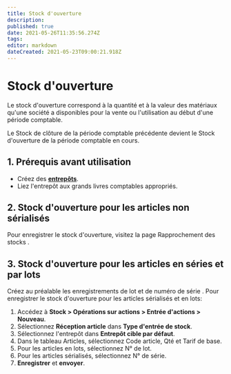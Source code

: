 ```yaml
---
title: Stock d'ouverture
description: 
published: true
date: 2021-05-26T11:35:56.274Z
tags: 
editor: markdown
dateCreated: 2021-05-23T09:00:21.918Z
---
```


# Stock d'ouverture
Le stock d'ouverture correspond à la quantité et à la valeur des matériaux qu'une société a disponibles pour la vente ou l'utilisation au début d'une période comptable.

Le Stock de clôture de la période comptable précédente devient le Stock d'ouverture de la période comptable en cours.

## 1. Prérequis avant utilisation

- Créez des **[entrepôts](/fr/stocks/warehouse)**.
- Liez l'entrepôt aux grands livres comptables appropriés.

## 2. Stock d'ouverture pour les articles non sérialisés 

Pour enregistrer le stock d'ouverture, visitez la page Rapprochement des stocks .

## 3. Stock d'ouverture pour les articles en séries et par lots 

Créez au préalable les enregistrements de lot et de numéro de série . Pour enregistrer le stock d'ouverture pour les articles sérialisés et en lots:

1. Accédez à **Stock > Opérations sur actions > Entrée d'actions > Nouveau**.
2. Sélectionnez **Réception article** dans **Type d'entrée de stock**.
3. Sélectionnez l'entrepôt dans **Entrepôt cible par défaut**.
4. Dans le tableau Articles, sélectionnez Code article, Qté et Tarif de base.
5. Pour les articles en lots, sélectionnez N° de lot.
6. Pour les articles sérialisés, sélectionnez N° de série.
7. **Enregistrer** et **envoyer**.

